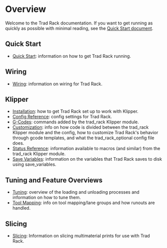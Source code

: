 # Overview

Welcome to the Trad Rack documentation. If you want to get running as
quickly as possible with minimal reading, see the
[Quick Start document](Quick_Start.md).

## Quick Start
- [Quick Start](Quick_Start.md): information on how to get
  Trad Rack running.

## Wiring
- [Wiring](Wiring.md): information on wiring for Trad Rack.

## Klipper
- [Installation](klipper/Installation.md): how to get Trad Rack set up
  to work with Klipper.
- [Config Reference](klipper/Config_Reference.md): config settings for
  Trad Rack.
- [G-Codes](klipper/G-Codes.md): commands added by the trad_rack
  Klipper module.
- [Customization](klipper/Customization.md): info on how code is
  divided between the trad_rack Klipper module and the config, how to
  customize Trad Rack's behavior through gcode templates, and what the
  trad_rack_optional config file does.
- [Status Reference](klipper/Status_Reference.md): information
  available to macros (and similar) from the trad_rack Klipper module.
- [Save Variables](klipper/Save_Variables.md): information on the
  variables that Trad Rack saves to disk using save_variables.

## Tuning and Feature Overviews
- [Tuning](Tuning.md): overview of the loading and unloading
  processes and information on how to tune them.
- [Tool Mapping](Tool_Mapping.md): info on tool mapping/lane groups
  and how runouts are handled.

## Slicing
- [Slicing](slicing/Slicing.md): Information on slicing multimaterial
  prints for use with Trad Rack.
